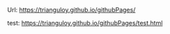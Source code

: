 Url: https://trianguloy.github.io/githubPages/

test: https://trianguloy.github.io/githubPages/test.html
